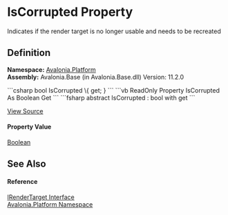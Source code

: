 # IsCorrupted Property


Indicates if the render target is no longer usable and needs to be recreated



## Definition
**Namespace:** <a href="N_Avalonia_Platform">Avalonia.Platform</a>  
**Assembly:** Avalonia.Base (in Avalonia.Base.dll) Version: 11.2.0

<Tabs groupId="api-code-preview">
<TabItem value="csharp" label="C#">
```csharp
bool IsCorrupted \{ get; }
```
</TabItem>
<TabItem value="vb" label="VB">
```vb
ReadOnly Property IsCorrupted As Boolean
	Get
```
</TabItem>
<TabItem value="fsharp" label="F#">
```fsharp
abstract IsCorrupted : bool with get
```
</TabItem>
</Tabs>



<a href="https://github.com/AvaloniaUI/Avalonia/tree/master/src/Avalonia.Base/Platform/IRenderTarget.cs" title="View the source code">View Source</a>



#### Property Value
<a href="https://learn.microsoft.com/dotnet/api/system.boolean" target="_blank" rel="noopener noreferrer">Boolean</a>

## See Also


#### Reference
<a href="T_Avalonia_Platform_IRenderTarget">IRenderTarget Interface</a>  
<a href="N_Avalonia_Platform">Avalonia.Platform Namespace</a>  
